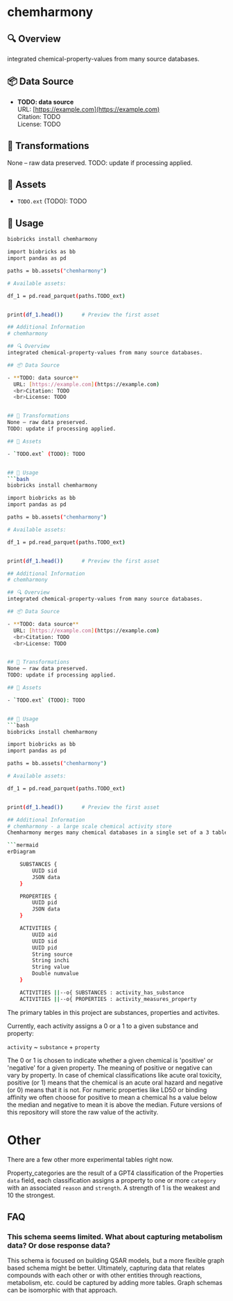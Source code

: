 # chemharmony

## 🔍 Overview
integrated chemical-property-values from many source databases.

## 📦 Data Source

- **TODO: data source**  
  URL: [https://example.com](https://example.com)
  <br>Citation: TODO
  <br>License: TODO


## 🔄 Transformations
None – raw data preserved.
TODO: update if processing applied.

## 📁 Assets

- `TODO.ext` (TODO): TODO


## 🧪 Usage
```bash
biobricks install chemharmony

import biobricks as bb
import pandas as pd

paths = bb.assets("chemharmony")

# Available assets:

df_1 = pd.read_parquet(paths.TODO_ext)


print(df_1.head())      # Preview the first asset

## Additional Information
# chemharmony

## 🔍 Overview
integrated chemical-property-values from many source databases.

## 📦 Data Source

- **TODO: data source**  
  URL: [https://example.com](https://example.com)
  <br>Citation: TODO
  <br>License: TODO


## 🔄 Transformations
None – raw data preserved.
TODO: update if processing applied.

## 📁 Assets

- `TODO.ext` (TODO): TODO


## 🧪 Usage
```bash
biobricks install chemharmony

import biobricks as bb
import pandas as pd

paths = bb.assets("chemharmony")

# Available assets:

df_1 = pd.read_parquet(paths.TODO_ext)


print(df_1.head())      # Preview the first asset

## Additional Information
# chemharmony

## 🔍 Overview
integrated chemical-property-values from many source databases.

## 📦 Data Source

- **TODO: data source**  
  URL: [https://example.com](https://example.com)
  <br>Citation: TODO
  <br>License: TODO


## 🔄 Transformations
None – raw data preserved.
TODO: update if processing applied.

## 📁 Assets

- `TODO.ext` (TODO): TODO


## 🧪 Usage
```bash
biobricks install chemharmony

import biobricks as bb
import pandas as pd

paths = bb.assets("chemharmony")

# Available assets:

df_1 = pd.read_parquet(paths.TODO_ext)


print(df_1.head())      # Preview the first asset

## Additional Information
# chemharmony - a large scale chemical activity store
Chemharmony merges many chemical databases in a single set of a 3 tables:

```mermaid
erDiagram

    SUBSTANCES {
        UUID sid
        JSON data
    }

    PROPERTIES {
        UUID pid
        JSON data
    }

    ACTIVITIES {
        UUID aid
        UUID sid
        UUID pid
        String source
        String inchi
        String value
        Double numvalue
    }

    ACTIVITIES ||--o{ SUBSTANCES : activity_has_substance
    ACTIVITIES ||--o{ PROPERTIES : activity_measures_property

```
The primary tables in this project are substances, properties and activites. 

Currently, each activity assigns a 0 or a 1 to a given substance and property:

`activity` ~ `substance` + `property` 

The 0 or 1 is chosen to indicate whether a given chemical is 'positive' or 'negative' for a given property. The meaning of positive or negative can vary by property. In case of chemical classifications like acute oral toxicity, positive (or 1) means that the chemical is an acute oral hazard and negative (or 0) means that it is not. For numeric properties like LD50 or binding affinity we often choose for positive to mean a chemical hs a value below the median and negative to mean it is above the median. Future versions of this repository will store the raw value of the activity. 

# Other
There are a few other more experimental tables right now.

Property_categories are the result of a GPT4 classification of the Properties `data` field, each classification assigns a property to one or more `category` with an associated `reason` and `strength`. A strength of 1 is the weakest and 10 the strongest. 

## FAQ
### This schema seems limited. What about capturing metabolism data? Or dose response data? 
This schema is focused on building QSAR models, but a more flexible graph based schema might be better. Ultimately, capturing data that relates compounds with each other or with other entities through reactions, metabolism, etc. could be captured by adding more tables. Graph schemas can be isomorphic with that approach.
